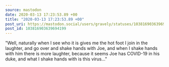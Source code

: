 ```yaml
---
source: mastodon
date: 2020-03-13 17:23:53.89 +00
title: "2020-03-13 17:23:53.89 +00"
post_uri: https://mastodon.social/users/gravely/statuses/103816903639694199
post_id: 103816903639694199
---
```

"Well, naturally when I see who it is gives me the hot foot I join in the laughter, and go over and shake hands with Joe, and when I shake hands with him there is more laughter, because it seems Joe has COVID-19 in his duke, and what I shake hands with is this virus..."


